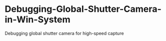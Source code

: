 # Debugging-Global-Shutter-Camera-in-Win-System
Debugging global shutter camera for high-speed capture

